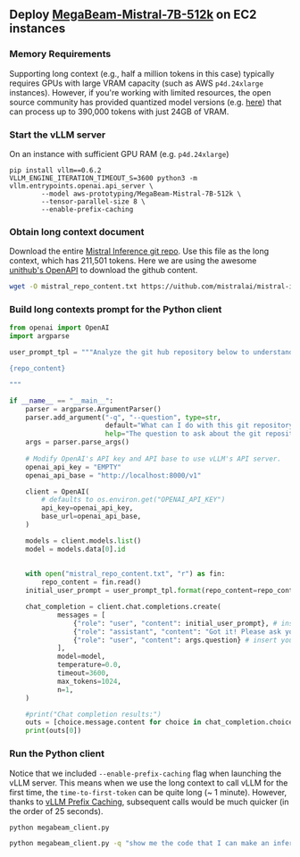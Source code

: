 ## Deploy [MegaBeam-Mistral-7B-512k](https://huggingface.co/aws-prototyping/MegaBeam-Mistral-7B-512k) on EC2 instances ##
### Memory Requirements

Supporting long context (e.g., half a million tokens in this case) typically requires GPUs with large VRAM capacity (such as AWS `p4d.24xlarge` instances). However, if you're working with limited resources, the open source community has provided quantized model versions (e.g. [here](https://huggingface.co/bartowski/MegaBeam-Mistral-7B-512k-GGUF)) that can process up to 390,000 tokens with just 24GB of VRAM.

### Start the vLLM server

On an instance with sufficient GPU RAM (e.g. `p4d.24xlarge`)
```shell
pip install vllm==0.6.2
VLLM_ENGINE_ITERATION_TIMEOUT_S=3600 python3 -m vllm.entrypoints.openai.api_server \
        --model aws-prototyping/MegaBeam-Mistral-7B-512k \
        --tensor-parallel-size 8 \
        --enable-prefix-caching
```

### Obtain long context document
Download the entire [Mistral Inference git repo](https://github.com/mistralai/mistral-inference). Use this file as the long context, which has 211,501 tokens. Here we are using the awesome [unithub's OpenAPI](https://uithub.com/openapi.html#/) to download the github content.
```bash
wget -O mistral_repo_content.txt https://uithub.com/mistralai/mistral-inference?accept=text%2Fplain
```

### Build long contexts prompt for the Python client
```python
from openai import OpenAI
import argparse

user_prompt_tpl = """Analyze the git hub repository below to understand its structure, purpose, and functionality. Prepare to answer the questions based on your analysis.

{repo_content}

"""

if __name__ == "__main__":
    parser = argparse.ArgumentParser()
    parser.add_argument("-q", "--question", type=str, 
                        default="What can I do with this git repository?",
                        help="The question to ask about the git repository")
    args = parser.parse_args()
    
    # Modify OpenAI's API key and API base to use vLLM's API server.
    openai_api_key = "EMPTY"
    openai_api_base = "http://localhost:8000/v1"

    client = OpenAI(
        # defaults to os.environ.get("OPENAI_API_KEY")
        api_key=openai_api_key,
        base_url=openai_api_base,
    )

    models = client.models.list()
    model = models.data[0].id
    
    
    with open("mistral_repo_content.txt", "r") as fin:
        repo_content = fin.read()
    initial_user_prompt = user_prompt_tpl.format(repo_content=repo_content)

    chat_completion = client.chat.completions.create(
            messages = [
                {"role": "user", "content": initial_user_prompt}, # insert your long context here
                {"role": "assistant", "content": "Got it! Please ask your questions."},
                {"role": "user", "content": args.question} # insert your long context here
            ],
            model=model,
            temperature=0.0,
            timeout=3600,
            max_tokens=1024,
            n=1,
    )

    #print("Chat completion results:")
    outs = [choice.message.content for choice in chat_completion.choices]
    print(outs[0])
```

### Run the Python client

Notice that we included `--enable-prefix-caching` flag when launching the vLLM server. This means when we use the long context to call vLLM for the first time, the `time-to-first-token` can be quite long (~ 1 minute). However, thanks to [vLLM Prefix Caching](https://docs.vllm.ai/en/v0.6.2/automatic_prefix_caching/apc.html), subsequent calls would be much quicker (in the order of 25 seconds).
```bash
python megabeam_client.py 

python megabeam_client.py -q "show me the code that I can make an inference on the 8x22B Instruct model"
```